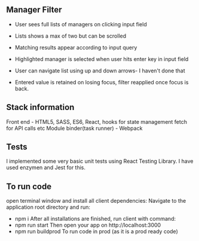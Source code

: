 ## Manager Filter
- User sees full lists of managers on clicking input field

- Lists shows a max of two but can be scrolled

- Matching results appear according to input query

- Highlighted manager is selected when user hits enter key in input field

- User can navigate list using up and down arrows- I haven't done that

- Entered value is retained on losing focus, filter reapplied once focus is back.

## Stack information
Front end - HTML5, SASS, ES6, React, hooks for state management fetch for API calls etc Module binder(task runner) - Webpack
## Tests
I implemented some very basic unit tests using React Testing Library. I have used enzymen and Jest for this.

## To run code
open terminal window and install all client dependencies: Navigate to the application root directory and run:

- npm i
After all installations are finished, run client with command:
- npm run start
Then open your app on http://localhost:3000
- npm run buildprod
To run code in prod (as it is a prod ready code)